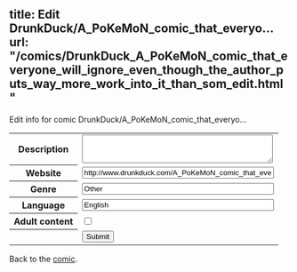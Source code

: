 title: Edit DrunkDuck/A_PoKeMoN_comic_that_everyo...
url: "/comics/DrunkDuck_A_PoKeMoN_comic_that_everyone_will_ignore_even_though_the_author_puts_way_more_work_into_it_than_som_edit.html"
---
Edit info for comic DrunkDuck/A_PoKeMoN_comic_that_everyo...

<form name="comic" action="http://gaepostmail.appspot.com/comic/" method="post">
<table class="comicinfo">
<tr>
<th>Description</th><td><textarea name="description" cols="40" rows="3"></textarea></td>
</tr>
<tr>
<th>Website</th><td><input type="text" name="url" value="http://www.drunkduck.com/A_PoKeMoN_comic_that_everyone_will_ignore_even_though_the_author_puts_way_more_work_into_it_than_some_other_very_popular_PoKeMoN_comics_that_get_over_nine_thousand_views_on_days_they_DONT_update_What_the_hell/" size="40"/></td>
</tr>
<tr>
<th>Genre</th><td><input type="text" name="genre" value="Other" size="40"/></td>
</tr>
<tr>
<th>Language</th><td><input type="text" name="language" value="English" size="40"/></td>
</tr>
<tr>
<th>Adult content</th><td><input type="checkbox" name="adult" value="adult" /></td>
</tr>
<tr>
<th></th><td>
<input type="hidden" name="comic" value="DrunkDuck_A_PoKeMoN_comic_that_everyone_will_ignore_even_though_the_author_puts_way_more_work_into_it_than_som" />
<input type="submit" name="submit" value="Submit" />
</td>
</tr>
</table>
</form>

Back to the [comic](DrunkDuck_A_PoKeMoN_comic_that_everyone_will_ignore_even_though_the_author_puts_way_more_work_into_it_than_som.html).
